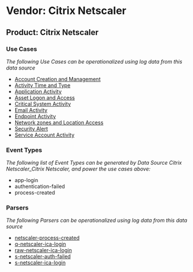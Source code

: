 Vendor: Citrix Netscaler
========================
Product: Citrix Netscaler
-------------------------

### Use Cases

_The following Use Cases can be operationalized using log data from this data source_

* [Account Creation and Management](../UseCases/usecase_account_creation_and_management.md)
* [Activity Time  and Type](../UseCases/usecase_activity_time__and_type.md)
* [Application Activity](../UseCases/usecase_application_activity.md)
* [Asset Logon and Access](../UseCases/usecase_asset_logon_and_access.md)
* [Critical System Activity](../UseCases/usecase_critical_system_activity.md)
* [Email Activity](../UseCases/usecase_email_activity.md)
* [Endpoint Activity](../UseCases/usecase_endpoint_activity.md)
* [Network zones and Location Access](../UseCases/usecase_network_zones_and_location_access.md)
* [Security Alert](../UseCases/usecase_security_alert.md)
* [Service Account Activity](../UseCases/usecase_service_account_activity.md)


### Event Types

_The following list of Event Types can be generated by Data Source Citrix Netscaler_Citrix Netscaler, and power the use cases above:_

- app-login
- authentication-failed
- process-created


### Parsers

_The following Parsers can be operationalized using log data from this data source_

* [netscaler-process-created](../Parsers/parserContent_netscaler-process-created.md)
* [q-netscaler-ica-login](../Parsers/parserContent_q-netscaler-ica-login.md)
* [raw-netscaler-ica-login](../Parsers/parserContent_raw-netscaler-ica-login.md)
* [s-netscaler-auth-failed](../Parsers/parserContent_s-netscaler-auth-failed.md)
* [s-netscaler-ica-login](../Parsers/parserContent_s-netscaler-ica-login.md)
